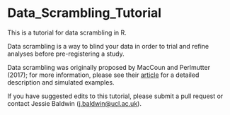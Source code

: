 # Data_Scrambling_Tutorial

This is a tutorial for data scrambling in R. 

Data scrambling is a way to blind your data in order to trial and refine analyses before pre-registering a study. 

Data scrambling was originally proposed by MacCoun and Perlmutter (2017); for more information, please see their [article](https://onlinelibrary.wiley.com/doi/pdf/10.1002/9781119095910.ch15?saml_referrer) for a detailed description and simulated examples.

If you have suggested edits to this tutorial, please submit a pull request or contact Jessie Baldwin (j.baldwin@ucl.ac.uk).
